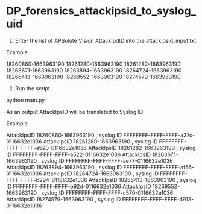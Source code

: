 # DP_forensics_attackipsid_to_syslog_uid

1. Enter the list of APSolute Vision AttackIpdID into the attackipsid_input.txt

Example

18260860-1663963190
18261280-1663963190
18261282-1663963190
18263671-1663963190
18263894-1663963190
18264724-1663963190
18266413-1663963190
18269552-1663963190
18274579-1663963190

2. Run the script

python main.py


As an output AttackIpsID will be translated to Syslog ID

Example

AttackIpsID 18260860-1663963190 , syslog ID FFFFFFFF-FFFF-FFFF-a37c-0116632e1036
AttackIpsID 18261280-1663963190 , syslog ID FFFFFFFF-FFFF-FFFF-a520-0116632e1036
AttackIpsID 18261282-1663963190 , syslog ID FFFFFFFF-FFFF-FFFF-a522-0116632e1036
AttackIpsID 18263671-1663963190 , syslog ID FFFFFFFF-FFFF-FFFF-ae77-0116632e1036
AttackIpsID 18263894-1663963190 , syslog ID FFFFFFFF-FFFF-FFFF-af56-0116632e1036
AttackIpsID 18264724-1663963190 , syslog ID FFFFFFFF-FFFF-FFFF-b294-0116632e1036
AttackIpsID 18266413-1663963190 , syslog ID FFFFFFFF-FFFF-FFFF-b92d-0116632e1036
AttackIpsID 18269552-1663963190 , syslog ID FFFFFFFF-FFFF-FFFF-c570-0116632e1036
AttackIpsID 18274579-1663963190 , syslog ID FFFFFFFF-FFFF-FFFF-d913-0116632e1036
